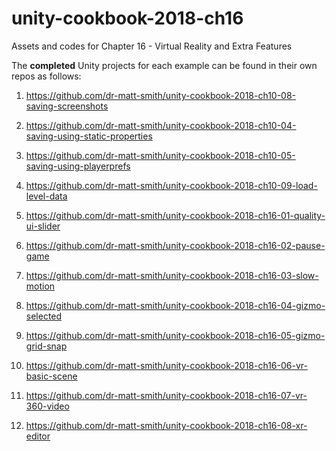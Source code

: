 # unity-cookbook-2018-ch16
Assets and codes for Chapter 16 - Virtual Reality and Extra Features

The **completed** Unity projects for each example can be found in their own repos as follows:

1. https://github.com/dr-matt-smith/unity-cookbook-2018-ch10-08-saving-screenshots

1. https://github.com/dr-matt-smith/unity-cookbook-2018-ch10-04-saving-using-static-properties

1. https://github.com/dr-matt-smith/unity-cookbook-2018-ch10-05-saving-using-playerprefs

1. https://github.com/dr-matt-smith/unity-cookbook-2018-ch10-09-load-level-data

1. https://github.com/dr-matt-smith/unity-cookbook-2018-ch16-01-quality-ui-slider

1. https://github.com/dr-matt-smith/unity-cookbook-2018-ch16-02-pause-game

1. https://github.com/dr-matt-smith/unity-cookbook-2018-ch16-03-slow-motion

1. https://github.com/dr-matt-smith/unity-cookbook-2018-ch16-04-gizmo-selected

1. https://github.com/dr-matt-smith/unity-cookbook-2018-ch16-05-gizmo-grid-snap

1. https://github.com/dr-matt-smith/unity-cookbook-2018-ch16-06-vr-basic-scene

1. https://github.com/dr-matt-smith/unity-cookbook-2018-ch16-07-vr-360-video

1. https://github.com/dr-matt-smith/unity-cookbook-2018-ch16-08-xr-editor
